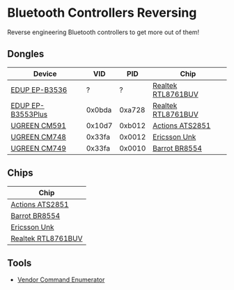 # Bluetooth Controllers Reversing

Reverse engineering Bluetooth controllers to get more out of them!

## Dongles

| Device                                           | VID    | PID    | Chip                                             |
| ------------------------------------------------ | ------ | ------ | ------------------------------------------------ |
| [EDUP EP-B3536](Dongle_EDUP_EP-B3536.md)         | ?      | ?      | [Realtek RTL8761BUV](Chip_Realtek_RTL8761BUV.md) |
| [EDUP EP-B3553Plus](Dongle_EDUP_EP-B3553Plus.md) | 0x0bda | 0xa728 | [Realtek RTL8761BUV](Chip_Realtek_RTL8761BUV.md) |
| [UGREEN CM591](Dongle_UGREEN_CM591.md)           | 0x10d7 | 0xb012 | [Actions ATS2851](Chip_Actions_ATS2851.md)       |
| [UGREEN CM748](Dongle_UGREEN_CM748.md)           | 0x33fa | 0x0012 | [Ericsson Unk](Chip_Ericsson_Unk.md)             |
| [UGREEN CM749](Dongle_UGREEN_CM749.md)           | 0x33fa | 0x0010 | [Barrot BR8554](Chip_Barrot_BR8554.md)           |

## Chips

| Chip                                             |
| ------------------------------------------------ |
| [Actions ATS2851](Chip_Actions_ATS2851.md)       |
| [Barrot BR8554](Chip_Barrot_BR8554.md)           |
| [Ericsson Unk](Chip_Ericsson_Unk.md)             |
| [Realtek RTL8761BUV](Chip_Realtek_RTL8761BUV.md) |

## Tools

- [Vendor Command Enumerator](https://github.com/TarlogicSecurity/BluetoothExamplesAndDemos/tree/main/VendorCommandEnumerator)
